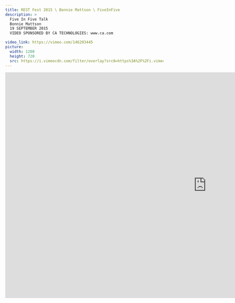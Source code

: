 ```yaml
---
title: REST Fest 2015 \ Bonnie Mattson \ FiveInFive
description: >
  Five In Five Talk
  Bonnie Mattson
  19 SEPTEMBER 2015
  VIDEO SPONSORED BY CA TECHNOLOGIES: www.ca.com

video_link: https://vimeo.com/146203445
picture:
  width: 1280
  height: 720
  src: https://i.vimeocdn.com/filter/overlay?src0=https%3A%2F%2Fi.vimeocdn.com%2Fvideo%2F544598678_1280x720.jpg&src1=http%3A%2F%2Ff.vimeocdn.com%2Fp%2Fimages%2Fcrawler_play.png
---
```

<iframe src="https://player.vimeo.com/video/146203445?title=0&byline=0&portrait=0&badge=0&autopause=0&player_id=0" width="1280" height="720" frameborder="0" title="REST Fest 2015 \ Bonnie Mattson \ FiveInFive" webkitallowfullscreen mozallowfullscreen allowfullscreen></iframe>